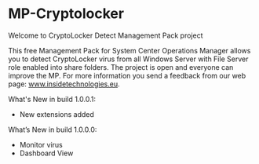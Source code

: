 # MP-Cryptolocker

Welcome to CryptoLocker Detect Management Pack project

This free Management Pack for System Center Operations Manager allows you to detect CryptoLocker virus from all Windows Server with File Server role enabled into share folders. The project is open and everyone can improve the MP. For more information you send a feedback from our web page: www.insidetechnologies.eu.

What's New in build 1.0.0.1:

- New extensions added

What’s New in build 1.0.0.0:

- Monitor virus
- Dashboard View

